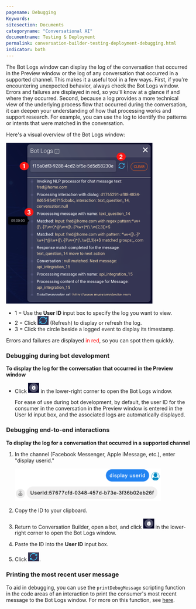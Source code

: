 ```yaml
---
pagename: Debugging
Keywords:
sitesection: Documents
categoryname: "Conversational AI"
documentname: Testing & Deployment
permalink: conversation-builder-testing-deployment-debugging.html
indicator: both
---
```


The Bot Logs window can display the log of the conversation that occurred in the Preview window or the log of any conversation that occurred in a supported channel. This makes it a useful tool in a few ways. First, if you're encountering unexpected behavior, always check the Bot Logs window. Errors and failures are displayed in red, so you'll know at a glance if and where they occurred. Second, because a log provides a more technical view of the underlying process flow that occurred during the conversation, it can deepen your understanding of how that processing works and support research. For example, you can use the log to identify the patterns or intents that were matched in the conversation.

Here's a visual overview of the Bot Logs window:

<img class="fancyimage" style="width:400px" src="img/ConvoBuilder/debuggingWindow.png">

- 1 = Use the **User ID** input box to specify the log you want to view.
- 2 = Click <img style="width:30px" src="img/ConvoBuilder/icon_refresh.png"> (Refresh) to display or refresh the log.
- 3 = Click the circle beside a logged event to display its timestamp.

Errors and failures are displayed <font color="red">in red</font>, so you can spot them quickly.

### Debugging during bot development

**To display the log for the conversation that occurred in the Preview window**

- Click <img style="width:30px" src="img/ConvoBuilder/icon_debug.png"> in the lower-right corner to open the Bot Logs window.
    
    For ease of use during bot development, by default, the user ID for the consumer in the conversation in the Preview window is entered in the User Id input box, and the associated logs are automatically displayed.

### Debugging end-to-end interactions

**To display the log for a conversation that occurred in a supported channel**

1. In the channel (Facebook Messenger, Apple iMessage, etc.), enter "display userid."
    
    <img style="width:400px" src="img/ConvoBuilder/debug_displayID.png">

2. Copy the ID to your clipboard.
3. Return to Conversation Builder, open a bot, and click <img style="width:30px" src="img/ConvoBuilder/icon_debug.png"> in the lower-right corner to open the Bot Logs window.
4. Paste the ID into the **User ID** input box.
5. Click <img style="width:30px" src="img/ConvoBuilder/icon_refresh.png">.

### Printing the most recent user message

To aid in debugging, you can use the `printDebugMessage` scripting function in the code areas of an interaction to print the consumer's most recent message to the Bot Logs window. For more on this function, see [here](conversation-builder-scripting-functions.html#print-debug-message).